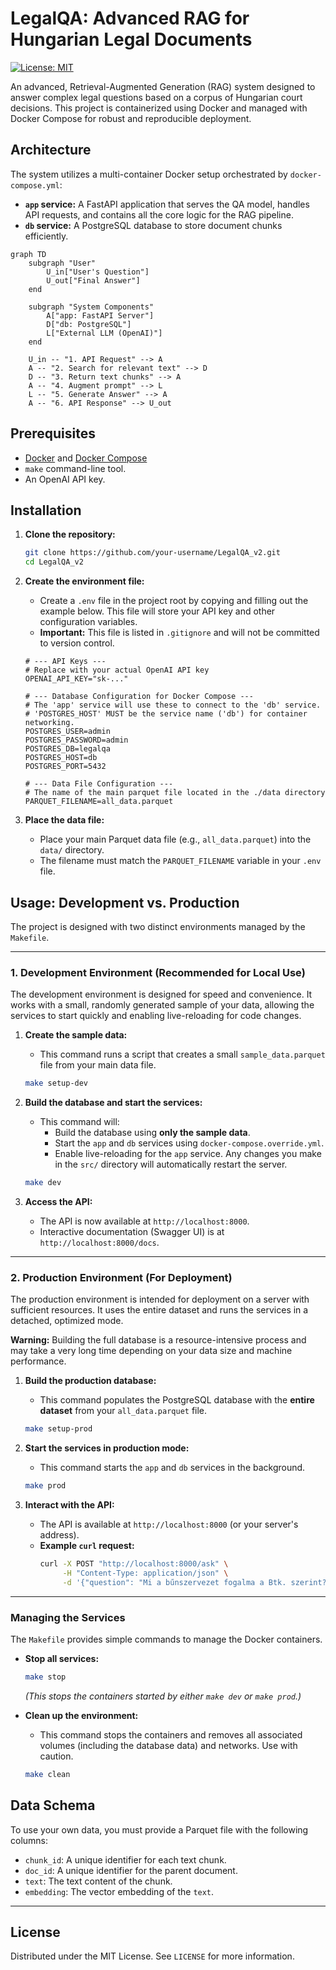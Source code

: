 # LegalQA: Advanced RAG for Hungarian Legal Documents

[![License: MIT](https://img.shields.io/badge/License-MIT-yellow.svg)](https://opensource.org/licenses/MIT)

An advanced, Retrieval-Augmented Generation (RAG) system designed to answer complex legal questions based on a corpus of Hungarian court decisions. This project is containerized using Docker and managed with Docker Compose for robust and reproducible deployment.

## Architecture

The system utilizes a multi-container Docker setup orchestrated by `docker-compose.yml`:

- **`app` service:** A FastAPI application that serves the QA model, handles API requests, and contains all the core logic for the RAG pipeline.
- **`db` service:** A PostgreSQL database to store document chunks efficiently.

```mermaid
graph TD
    subgraph "User"
        U_in["User's Question"]
        U_out["Final Answer"]
    end

    subgraph "System Components"
        A["app: FastAPI Server"]
        D["db: PostgreSQL"]
        L["External LLM (OpenAI)"]
    end

    U_in -- "1. API Request" --> A
    A -- "2. Search for relevant text" --> D
    D -- "3. Return text chunks" --> A
    A -- "4. Augment prompt" --> L
    L -- "5. Generate Answer" --> A
    A -- "6. API Response" --> U_out
```

## Prerequisites

- [Docker](https://www.docker.com/get-started) and [Docker Compose](https://docs.docker.com/compose/install/)
- `make` command-line tool.
- An OpenAI API key.

## Installation

1.  **Clone the repository:**
    ```sh
    git clone https://github.com/your-username/LegalQA_v2.git
    cd LegalQA_v2
    ```

2.  **Create the environment file:**
    -   Create a `.env` file in the project root by copying and filling out the example below. This file will store your API key and other configuration variables.
    -   **Important:** This file is listed in `.gitignore` and will not be committed to version control.

    ```env
    # --- API Keys ---
    # Replace with your actual OpenAI API key
    OPENAI_API_KEY="sk-..."

    # --- Database Configuration for Docker Compose ---
    # The 'app' service will use these to connect to the 'db' service.
    # 'POSTGRES_HOST' MUST be the service name ('db') for container networking.
    POSTGRES_USER=admin
    POSTGRES_PASSWORD=admin
    POSTGRES_DB=legalqa
    POSTGRES_HOST=db
    POSTGRES_PORT=5432
    
    # --- Data File Configuration ---
    # The name of the main parquet file located in the ./data directory
    PARQUET_FILENAME=all_data.parquet
    ```

3.  **Place the data file:**
    -   Place your main Parquet data file (e.g., `all_data.parquet`) into the `data/` directory.
    -   The filename must match the `PARQUET_FILENAME` variable in your `.env` file.

## Usage: Development vs. Production

The project is designed with two distinct environments managed by the `Makefile`.

---

### 1. Development Environment (Recommended for Local Use)

The development environment is designed for speed and convenience. It works with a small, randomly generated sample of your data, allowing the services to start quickly and enabling live-reloading for code changes.

1.  **Create the sample data:**
    -   This command runs a script that creates a small `sample_data.parquet` file from your main data file.
    ```sh
    make setup-dev
    ```

2.  **Build the database and start the services:**
    -   This command will:
        -   Build the database using **only the sample data**.
        -   Start the `app` and `db` services using `docker-compose.override.yml`.
        -   Enable live-reloading for the `app` service. Any changes you make in the `src/` directory will automatically restart the server.
    ```sh
    make dev
    ```

3.  **Access the API:**
    -   The API is now available at `http://localhost:8000`.
    -   Interactive documentation (Swagger UI) is at `http://localhost:8000/docs`.

---

### 2. Production Environment (For Deployment)

The production environment is intended for deployment on a server with sufficient resources. It uses the entire dataset and runs the services in a detached, optimized mode.

**Warning:** Building the full database is a resource-intensive process and may take a very long time depending on your data size and machine performance.

1.  **Build the production database:**
    -   This command populates the PostgreSQL database with the **entire dataset** from your `all_data.parquet` file.
    ```sh
    make setup-prod
    ```

2.  **Start the services in production mode:**
    -   This command starts the `app` and `db` services in the background.
    ```sh
    make prod
    ```

3.  **Interact with the API:**
    -   The API is available at `http://localhost:8000` (or your server's address).
    -   **Example `curl` request:**
        ```sh
        curl -X POST "http://localhost:8000/ask" \
             -H "Content-Type: application/json" \
             -d '{"question": "Mi a bűnszervezet fogalma a Btk. szerint?"}'
        ```
---

### Managing the Services

The `Makefile` provides simple commands to manage the Docker containers.

-   **Stop all services:**
    ```sh
    make stop
    ```
    *(This stops the containers started by either `make dev` or `make prod`.)*

-   **Clean up the environment:**
    -   This command stops the containers and removes all associated volumes (including the database data) and networks. Use with caution.
    ```sh
    make clean
    ```

## Data Schema

To use your own data, you must provide a Parquet file with the following columns:

-   `chunk_id`: A unique identifier for each text chunk.
-   `doc_id`: A unique identifier for the parent document.
-   `text`: The text content of the chunk.
-   `embedding`: The vector embedding of the `text`.

---

## License

Distributed under the MIT License. See `LICENSE` for more information.
